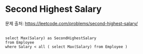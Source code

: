 # Second Highest Salary

문제 출처: https://leetcode.com/problems/second-highest-salary/
<br></br>
```myspl
select Max(Salary) as SecondHighestSalary
from Employee
where Salary < all ( select Max(Salary) from Employee )
```